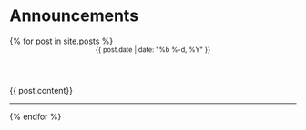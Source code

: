 <h1>Announcements</h1>

<section class="main-content">
  {% for post in site.posts %}
  <article>
    <header>
      <small><time>{{ post.date | date: "%b %-d, %Y" }}</time></small>
    </header>
    <section>
      <p>{{ post.content}}</p>
    </section>
  </article>
  <hr>
  {% endfor %}
</section>